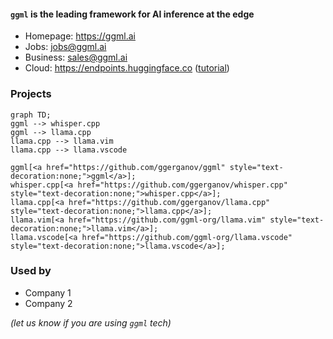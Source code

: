 #### `ggml` is the leading framework for AI inference at the edge

- Homepage: https://ggml.ai
- Jobs: jobs@ggml.ai
- Business: sales@ggml.ai
- Cloud: https://endpoints.huggingface.co ([tutorial](https://huggingface.co/docs/inference-endpoints/en/guides/llamacpp_container))


### Projects

```mermaid
graph TD;
ggml --> whisper.cpp
ggml --> llama.cpp
llama.cpp --> llama.vim
llama.cpp --> llama.vscode

ggml[<a href="https://github.com/ggerganov/ggml" style="text-decoration:none;">ggml</a>];
whisper.cpp[<a href="https://github.com/ggerganov/whisper.cpp" style="text-decoration:none;">whisper.cpp</a>];
llama.cpp[<a href="https://github.com/ggerganov/llama.cpp" style="text-decoration:none;">llama.cpp</a>];
llama.vim[<a href="https://github.com/ggml-org/llama.vim" style="text-decoration:none;">llama.vim</a>];
llama.vscode[<a href="https://github.com/ggml-org/llama.vscode" style="text-decoration:none;">llama.vscode</a>];
```


### Used by

- Company 1
- Company 2

*(let us know if you are using `ggml` tech)*
